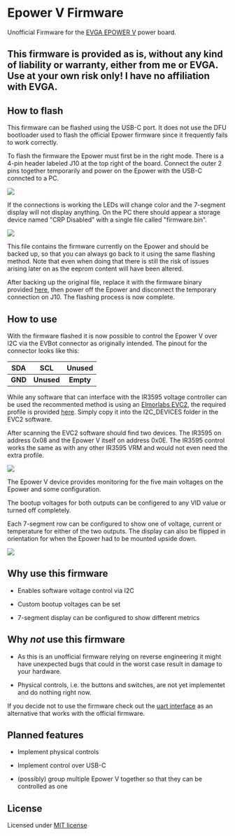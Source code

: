 # Epower V Firmware

Unofficial Firmware for the [EVGA EPOWER V](https://www.evga.com/products/pdf/100-UV-0600.pdf) power board.

## **This firmware is provided as is, without any kind of liability or warranty, either from me or EVGA. Use at your own risk only! I have no affiliation with EVGA.**

## How to flash

This firmware can be flashed using the USB-C port. It does not use the DFU bootloader used to flash the official Epower firmware since it frequently fails to work correctly.

To flash the firmware the Epower must first be in the right mode. There is a 4-pin header labeled J10 at the top right of the board. Connect the outer 2 pins together temporarily and power on the Epower with the USB-C conncted to a PC.

![](img/J10.jpg)

If the connections is working the LEDs will change color and the 7-segment display will not display anything. On the PC there should appear a storage device named "CRP Disabled" with a single file called "firmware.bin". 

![](img/crp_disabled.png)

This file contains the firmware currently on the Epower and should be backed up, so that you can always go back to it using the same flashing method. Note that even when doing that there is still the risk of issues arising later on as the eeprom content will have been altered.

After backing up the original file, replace it with the firmware binary provided [here](https://github.com/juvgrfunex/epower_v/releases), then power off the Epower and disconnect the temporary connection on J10. The flashing process is now complete.


## How to use

With the firmware flashed it is now possible to control the Epower V over I2C via the EVBot connector as originally intended. The pinout for the connector looks like this:

| __SDA__ | __SCL__ | __Unused__ |
| :-: | :-: | :-: | 
| __GND__ | __Unused__ | __Empty__ | 

While any software that can interface with the IR3595 voltage controller can be used the recommented method is using an [Elmorlabs EVC2](https://elmorlabs.com/product/elmorlabs-evc2se/), the required profile is provided [here](EPOWER_V.xml). Simply copy it into the I2C_DEVICES folder in the EVC2 software.

After scanning the EVC2 software should find two devices. The IR3595 on address 0x08 and the Epower V itself on address 0x0E.
The IR3595 control works the same as with any other IR3595 VRM and would not even need the extra profile.

![](img/evc2_ir3595.png)

The Epower V device provides monitoring for the five main voltages on the Epower and some configuration.

The bootup voltages for both outputs can be configered to any VID value or turned off completely.  

Each 7-segment row can be configured to show one of voltage, current or temperature for either of the two outputs.
The display can also be flipped in orientation for when the Epower had to be mounted upside down. 


![](img/evc2_epower.png)

## Why use this firmware

- Enables software voltage control via I2C

- Custom bootup voltages can be set

- 7-segment display can be configured to show different metrics

## Why *not* use this firmware

- As this is an unofficial firmware relying on reverse engineering it might have unexpected bugs that could in the worst case result in damage to your hardware.

- Physical controls, i.e. the buttons and switches, are not yet implementet and do nothing right now.

If you decide not to use the firmware check out the [uart interface](https://xdevs.com/doc/_PC_HW/EVGA/DA0066/epower_software_V.pdf) as an alternative that works with the official firmware.

## Planned features

- Implement physical controls

- Implement control over USB-C

- (possibly) group multiple Epower V together so that they can be controlled as one


## License

Licensed under [MIT license](LICENSE)
